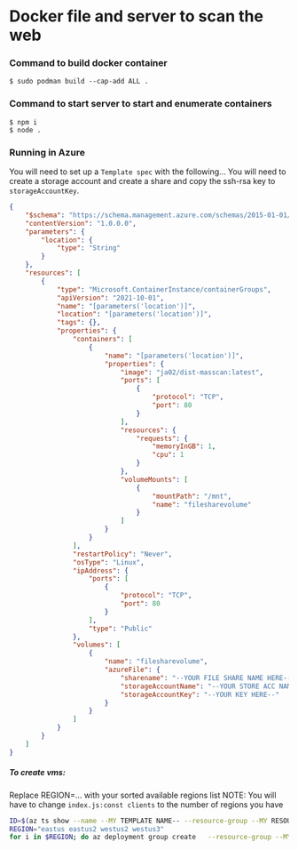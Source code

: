 # Docker file and server to scan the web

### Command to build docker container
```
$ sudo podman build --cap-add ALL .
```

### Command to start server to start and enumerate containers
```
$ npm i
$ node .
```

### Running in Azure
You will need to set up a `Template spec` with the following...
You will need to create a storage account and create a share and copy the ssh-rsa key to `storageAccountKey`.

```json
{
    "$schema": "https://schema.management.azure.com/schemas/2015-01-01/deploymentTemplate.json#",
    "contentVersion": "1.0.0.0",
    "parameters": {
        "location": {
            "type": "String"
        }
    },
    "resources": [
        {
            "type": "Microsoft.ContainerInstance/containerGroups",
            "apiVersion": "2021-10-01",
            "name": "[parameters('location')]",
            "location": "[parameters('location')]",
            "tags": {},
            "properties": {
                "containers": [
                    {
                        "name": "[parameters('location')]",
                        "properties": {
                            "image": "ja02/dist-masscan:latest",
                            "ports": [
                                {
                                    "protocol": "TCP",
                                    "port": 80
                                }
                            ],
                            "resources": {
                                "requests": {
                                    "memoryInGB": 1,
                                    "cpu": 1
                                }
                            },
                            "volumeMounts": [
                                {
                                    "mountPath": "/mnt",
                                    "name": "filesharevolume"
                                }
                            ]
                        }
                    }
                ],
                "restartPolicy": "Never",
                "osType": "Linux",
                "ipAddress": {
                    "ports": [
                        {
                            "protocol": "TCP",
                            "port": 80
                        }
                    ],
                    "type": "Public"
                },
                "volumes": [
                    {
                        "name": "filesharevolume",
                        "azureFile": {
                            "sharename": "--YOUR FILE SHARE NAME HERE--",
                            "storageAccountName": "--YOUR STORE ACC NAME HERE--",
                            "storageAccountKey": "--YOUR KEY HERE--"
                        }
                    }
                ]
            }
        }
    ]
}
```

##### To create vms:
Replace REGION=... with your sorted available regions list
NOTE: You will have to change `index.js:const clients` to the number of regions you have
```sh
ID=$(az ts show --name --MY TEMPLATE NAME-- --resource-group --MY RESOURCE GROUP--  --version "--MY VERSION--" --query "id")
REGION="eastus eastus2 westus2 westus3"
for i in $REGION; do az deployment group create   --resource-group --MY RESOURCE GROUP--   --template-spec $ID --parameters "{ \"location\": {\"value\": \"$i\"}}" ; done
```
